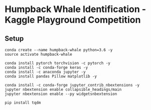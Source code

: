 # Humpback Whale Identification - Kaggle Playground Competition

## Setup

```
conda create --name humpback-whale python=3.6 -y
source activate humpback-whale

conda install pytorch torchvision -c pytorch -y
conda install -c conda-forge keras -y
conda install -c anaconda jupyter -y
conda install pandas Pillow matplotlib -y

conda install -c conda-forge jupyter_contrib_nbextensions -y
jupyter nbextension enable collapsible_headings/main
jupyter nbextension enable --py widgetsnbextension

pip install tqdm
```
